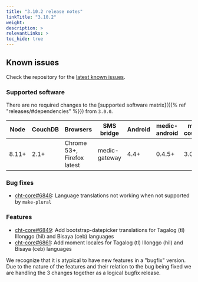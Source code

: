 ```yaml
---
title: "3.10.2 release notes"
linkTitle: "3.10.2"
weight:
description: >
relevantLinks: >
toc_hide: true
---
```


## Known issues

Check the repository for the [latest known issues](https://github.com/medic/cht-core/issues?q=is%3Aissue+label%3A%22Affects%3A+3.10.2%22).

### Supported software

There are no required changes to the [supported software matrix]({{% ref "releases/#dependencies" %}})
 from `3.0.0`.

| Node | CouchDB | Browsers | SMS bridge | Android | medic-android | medic-couch2pg |
|----|----|----|----|----|----|---|
| 8.11+ | 2.1+ | Chrome 53+, Firefox latest | medic-gateway | 4.4+ | 0.4.5+ | 3.0+ |

### Bug fixes

- [cht-core#6848](https://github.com/medic/cht-core/issues/6848): Language translations not working when not supported by `make-plural`

### Features

- [cht-core#6849](https://github.com/medic/cht-core/issues/6849): Add bootstrap-datepicker translations for Tagalog (tl) Illonggo (hil) and Bisaya (ceb) languages
- [cht-core#6861](https://github.com/medic/cht-core/issues/6861): Add moment locales for Tagalog (tl) Illonggo (hil) and Bisaya (ceb) languages

We recognize that it is atypical to have new features in a "bugfix" version. Due to the nature of the features and their relation to the bug being fixed we are handling the 3 changes together as a logical bugfix release.
